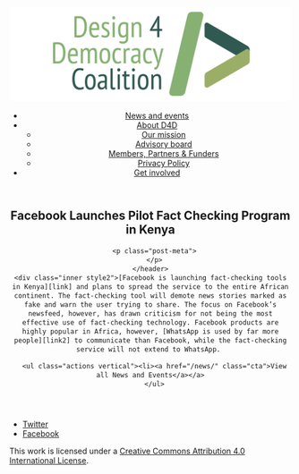 <!DOCTYPE html>
<html lang="en_US"><head>
  <meta charset="utf-8">
  <meta http-equiv="X-UA-Compatible" content="IE=edge">
  <meta name="viewport" content="width=device-width, initial-scale=1">
  <link rel="apple-touch-icon" sizes="180x180" href="/assets/favicon/apple-touch-icon.png">
  <link rel="icon" type="image/png" sizes="32x32" href="/assets/favicon/favicon-32x32.png">
  <link rel="icon" type="image/png" sizes="16x16" href="/assets/favicon/favicon-16x16.png">
  <link rel="manifest" href="/site.webmanifest">
  <link rel="mask-icon" href="/assets/favicon/safari-pinned-tab.svg" color="#5bbad5">
  <meta name="msapplication-TileColor" content="#00aba9">
  <meta name="theme-color" content="#ffffff">

  
  <!-- Begin Jekyll SEO tag v2.4.0 -->
<title>Facebook Launches Pilot Fact Checking Program in Kenya | D4D Coalition</title>
<meta name="generator" content="Jekyll v3.7.3" />
<meta property="og:title" content="Facebook Launches Pilot Fact Checking Program in Kenya" />
<meta property="og:locale" content="en_US" />
<meta name="description" content="Facebook is launching fact-checking tools in Kenya and plans to spread the service to the entire African continent. The fact-checking tool will demote news stories marked as fake and warn the user trying to share. The focus on Facebook’s newsfeed, however, has drawn criticism for not being the most effective use of fact-checking technology. Facebook products are highly popular in Africa, however, WhatsApp is used by far more people to communicate than Facebook, while the fact-checking service will not extend to WhatsApp." />
<meta property="og:description" content="Facebook is launching fact-checking tools in Kenya and plans to spread the service to the entire African continent. The fact-checking tool will demote news stories marked as fake and warn the user trying to share. The focus on Facebook’s newsfeed, however, has drawn criticism for not being the most effective use of fact-checking technology. Facebook products are highly popular in Africa, however, WhatsApp is used by far more people to communicate than Facebook, while the fact-checking service will not extend to WhatsApp." />
<link rel="canonical" href="https://d4dcoalition.org/news/Facebook-Launches-Pilot-Fact-Checking-Program-in-Kenya.html" />
<meta property="og:url" content="https://d4dcoalition.org/news/Facebook-Launches-Pilot-Fact-Checking-Program-in-Kenya.html" />
<meta property="og:site_name" content="D4D Coalition" />
<meta property="og:type" content="article" />
<meta property="article:published_time" content="2018-10-03T00:00:00-04:00" />
<meta name="twitter:card" content="summary" />
<meta name="twitter:site" content="@design4dem" />
<meta name="google-site-verification" content="" />
<script type="application/ld+json">
{"description":"Facebook is launching fact-checking tools in Kenya and plans to spread the service to the entire African continent. The fact-checking tool will demote news stories marked as fake and warn the user trying to share. The focus on Facebook’s newsfeed, however, has drawn criticism for not being the most effective use of fact-checking technology. Facebook products are highly popular in Africa, however, WhatsApp is used by far more people to communicate than Facebook, while the fact-checking service will not extend to WhatsApp.","@type":"BlogPosting","url":"https://d4dcoalition.org/news/Facebook-Launches-Pilot-Fact-Checking-Program-in-Kenya.html","publisher":{"@type":"Organization","logo":{"@type":"ImageObject","url":"https://d4dcoalition.org/assets/img/logos/d4d-logo.png"}},"headline":"Facebook Launches Pilot Fact Checking Program in Kenya","dateModified":"2018-10-03T00:00:00-04:00","datePublished":"2018-10-03T00:00:00-04:00","mainEntityOfPage":{"@type":"WebPage","@id":"https://d4dcoalition.org/news/Facebook-Launches-Pilot-Fact-Checking-Program-in-Kenya.html"},"@context":"http://schema.org"}</script>
<!-- End Jekyll SEO tag -->

  <link rel="stylesheet" href="/tarteaucitron/css/tarteaucitron.css">
  <link rel="stylesheet" href="/assets/main.css">

  <link type="application/atom+xml" rel="alternate" href="https://d4dcoalition.org/feed.xml" title="D4D Coalition" />

</head>
<body>
  <!-- Wrapper -->
  <div id="wrapper"><header class="" role="banner" id="header">
    <!-- Logo -->
    <div class="logo">
      <a class="site-title" rel="author" href="/"><img src="/assets/img/d4d-logo.png" alt="D4D Coalition" /></a>
    </div><!-- to do: figure out how to manage dropdown -->
      <!-- Nav -->
      <nav id="nav"><ul><li class="current">
            <a class="page-link" href="/news/">
              News and events
            </a></li><li class="">
            <a class="page-link icon fa-angle-down" href="/areas-focus/">
              About D4D
            </a><ul><li>
                  <a href="/areas-focus/#">
                    Our mission
                  </a>
              </li><li>
                  <a href="/advisory-board/#">
                    Advisory board
                  </a>
              </li><li>
                  <a href="/members-partners-funders/#">
                    Members, Partners &amp; Funders
                  </a>
              </li><li>
                  <a href="/privacy-policy.html#">
                    Privacy Policy
                  </a>
              </li></ul></li><li class="">
            <a class="page-link" href="/join-us/">
              Get involved
            </a></li></ul></nav></header>
<section class="main alt event" aria-label="Content">
    <header>
      <h2 class="post-title">Facebook Launches Pilot Fact Checking Program in Kenya</h2>
      

      <p class="post-meta">
      </p>
    </header>
    <div class="inner style2">[Facebook is launching fact-checking tools in Kenya][link] and plans to spread the service to the entire African continent. The fact-checking tool will demote news stories marked as fake and warn the user trying to share. The focus on Facebook’s newsfeed, however, has drawn criticism for not being the most effective use of fact-checking technology. Facebook products are highly popular in Africa, however, [WhatsApp is used by far more people][link2] to communicate than Facebook, while the fact-checking service will not extend to WhatsApp. 

[link]: https://qz.com/africa/1411947/facebook-starts-africa-fact-checking-tool-with-afp-africa-check/

[link2]: https://qz.com/africa/1206935/whatsapp-is-the-most-popular-messaging-app-in-africa/


      <ul class="actions vertical"><li><a href="/news/" class="cta">View all News and Events</a></a>
      </ul>
  </div>
</section>
<footer id="footer" class="accent3">
  <ul class="icons">
    <li><a href="https://twitter.com/design4dem" class="icon alt fa-twitter"><span class="label">Twitter</span></a></li>
    <li><a href="https://www.facebook.com/Design4Democracy" class="icon alt fa-facebook"><span class="label">Facebook</span></a></li>
    <!--li><a href="#" class="icon alt fa-instagram"><span class="label">Instagram</span></a></li>
    <li><a href="#" class="icon alt fa-github"><span class="label">GitHub</span></a></li>
    <li><a href="#" class="icon alt fa-phone"><span class="label">Phone</span></a></li>
    <li><a href="#" class="icon alt fa-envelope-o"><span class="label">Email</span></a></li-->
  </ul>
  <p class="copyright">This work is licensed under a <a rel="license" href="http://creativecommons.org/licenses/by/4.0/">Creative Commons Attribution 4.0 International License</a>.</p>
</footer>
</div><!-- /wrapper -->
  <!-- Scripts -->
    <script src="/assets/js/scripts.min.js"></script><script src="/tarteaucitron/tarteaucitron.js"></script>
    <script type="text/javascript">
    (function($) {
      $(document).ready(function(){
        tarteaucitron.init({
          "hashtag": "#tarteaucitron", /* Automatically open the panel with the hashtag */
          "highPrivacy": false, /* disabling the auto consent feature on navigation? */
          "orientation": "top", /* the big banner should be on 'top' or 'bottom'? */
          "adblocker": false, /* Display a message if an adblocker is detected */
          "showAlertSmall": true, /* show the small banner on bottom right? */
          "cookieslist": true, /* Display the list of cookies installed ? */
          "removeCredit": false, /* remove the credit link? */
          //"cookieDomain": ".example.com" /* Domain name on which the cookie for the subdomains will be placed */
        });
      });
    })(jQuery);
    </script><script type="text/javascript">
  tarteaucitron.user.analyticsUa = 'UA-120811815-1';
  tarteaucitron.user.analyticsMore = function () { /* add here your optionnal ga.push() */ };
  (tarteaucitron.job = tarteaucitron.job || []).push('analytics');
</script></body>

</html>
